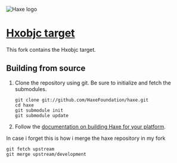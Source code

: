 ![Haxe logo](http://ralcr.com/Icon-72@2x.png)
# [Hxobjc target](http://haxe.org)

This fork contains the Hxobjc target.


## Building from source

 1. Clone the repository using git. Be sure to initialize and fetch the submodules.

        git clone git://github.com/HaxeFoundation/haxe.git
        cd haxe
        git submodule init
        git submodule update

 2. Follow the [documentation on building Haxe for your platform](http://haxe.org/doc/build).

 In case i forget this is how i merge the haxe repository in my fork
 
	git fetch upstream
	git merge upstream/development

